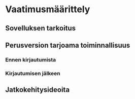 # Vaatimusmäärittely

## Sovelluksen tarkoitus

## Perusversion tarjoama toiminnallisuus

### Ennen kirjautumista

### Kirjautumisen jälkeen

## Jatkokehitysideoita
